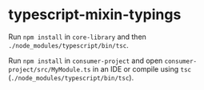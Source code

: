 # typescript-mixin-typings

Run `npm install` in `core-library` and then `./node_modules/typescript/bin/tsc`.

Run `npm install` in `consumer-project` and open `consumer-project/src/MyModule.ts` in an IDE or compile using `tsc` (`./node_modules/typescript/bin/tsc`).

